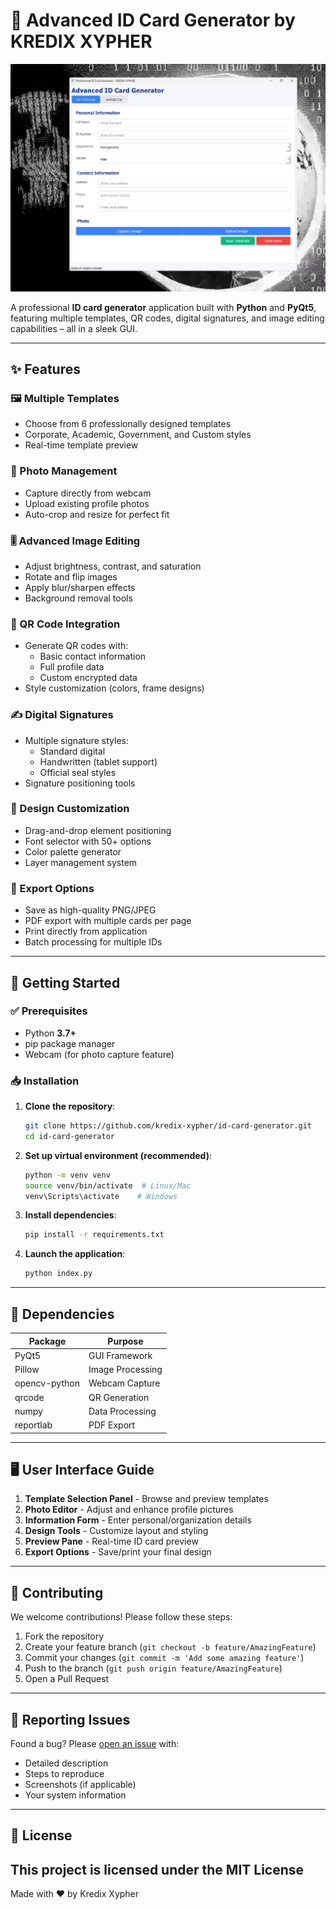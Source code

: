 # 🎫 Advanced ID Card Generator by KREDIX XYPHER

![ID Card Generator Screenshot](preview.png)

A professional **ID card generator** application built with **Python** and **PyQt5**, featuring multiple templates, QR codes, digital signatures, and image editing capabilities – all in a sleek GUI.

---

## ✨ Features

### 🖼️ Multiple Templates
- Choose from 6 professionally designed templates
- Corporate, Academic, Government, and Custom styles
- Real-time template preview

### 📸 Photo Management
- Capture directly from webcam
- Upload existing profile photos
- Auto-crop and resize for perfect fit

### 🎚️ Advanced Image Editing
- Adjust brightness, contrast, and saturation
- Rotate and flip images
- Apply blur/sharpen effects
- Background removal tools

### 🔳 QR Code Integration
- Generate QR codes with:
  - Basic contact information
  - Full profile data
  - Custom encrypted data
- Style customization (colors, frame designs)

### ✍️ Digital Signatures
- Multiple signature styles:
  - Standard digital
  - Handwritten (tablet support)
  - Official seal styles
- Signature positioning tools

### 🎨 Design Customization
- Drag-and-drop element positioning
- Font selector with 50+ options
- Color palette generator
- Layer management system

### 📁 Export Options
- Save as high-quality PNG/JPEG
- PDF export with multiple cards per page
- Print directly from application
- Batch processing for multiple IDs

---

## 🚀 Getting Started

### ✅ Prerequisites

- Python **3.7+**
- pip package manager
- Webcam (for photo capture feature)

### 📥 Installation

1. **Clone the repository**:
   ```bash
   git clone https://github.com/kredix-xypher/id-card-generator.git
   cd id-card-generator
   ```

2. **Set up virtual environment (recommended)**:
   ```bash
   python -m venv venv
   source venv/bin/activate  # Linux/Mac
   venv\Scripts\activate    # Windows
   ```

3. **Install dependencies**:
   ```bash
   pip install -r requirements.txt
   ```

4. **Launch the application**:
   ```bash
   python index.py
   ```

---

## 🧩 Dependencies

| Package | Purpose |
|---------|---------|
| PyQt5 | GUI Framework |
| Pillow | Image Processing |
| opencv-python | Webcam Capture |
| qrcode | QR Generation |
| numpy | Data Processing |
| reportlab | PDF Export |

---

## 🖥️ User Interface Guide


1. **Template Selection Panel** - Browse and preview templates
2. **Photo Editor** - Adjust and enhance profile pictures
3. **Information Form** - Enter personal/organization details
4. **Design Tools** - Customize layout and styling
5. **Preview Pane** - Real-time ID card preview
6. **Export Options** - Save/print your final design

---

## 🤝 Contributing

We welcome contributions! Please follow these steps:

1. Fork the repository
2. Create your feature branch (`git checkout -b feature/AmazingFeature`)
3. Commit your changes (`git commit -m 'Add some amazing feature'`)
4. Push to the branch (`git push origin feature/AmazingFeature`)
5. Open a Pull Request

---

## 🐛 Reporting Issues

Found a bug? Please [open an issue](https://github.com/kredix-xypher/id-card-generator/issues) with:
- Detailed description
- Steps to reproduce
- Screenshots (if applicable)
- Your system information

---

## 📜 License

This project is licensed under the **MIT License** 
---

Made with ❤️ by Kredix Xypher 
